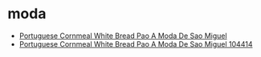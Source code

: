 # moda

 * [Portuguese Cornmeal White Bread Pao A Moda De Sao Miguel](../../index/p/portuguese-cornmeal-white-bread-pao-a-moda-de-sao-miguel-104414.json)
 * [Portuguese Cornmeal White Bread Pao A Moda De Sao Miguel 104414](../../index/p/portuguese-cornmeal-white-bread-pao-a-moda-de-sao-miguel-104414.json)
